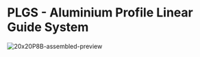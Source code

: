 # PLGS - Aluminium Profile Linear Guide System

![20x20P8B-assembled-preview](https://raw.githubusercontent.com/JRodrigoTech/3D-printed-things/master/PLGS%20-%20Profile%20Linear%20Guide%20System/20x20P8B-assembled-preview.jpg)